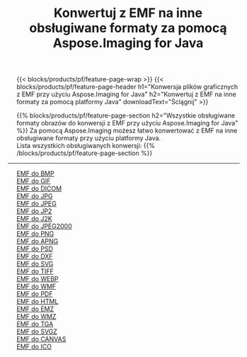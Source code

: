 ﻿---
title: Konwertuj z EMF na inne obsługiwane formaty za pomocą Aspose.Imaging for Java 
weight: 3920
url: /pl/java/conversion/from/emf 
lang: pl
langdirlevel: 2
locales: zh-hans,ja,it,ru,de,es,fr,nl,id,lt,pl,pt,vi,tr,ko,zh-hant,ar,hi,th,sv,cs,uk,he
description: Za pomocą Aspose.Imaging możesz łatwo konwertować z formatu EMF na inne formaty przy użyciu platformy Java
---

{{< blocks/products/pf/feature-page-wrap >}}
{{< blocks/products/pf/feature-page-header h1="Konwersja plików graficznych z EMF przy użyciu Aspose.Imaging for Java" h2="Konwertuj z EMF na inne formaty za pomocą platformy Java" downloadText="Ściągnij" >}}


{{% blocks/products/pf/feature-page-section  h2="Wszystkie obsługiwane formaty obrazów do konwersji z EMF przy użyciu Aspose.Imaging for Java" %}}
Za pomocą Aspose.Imaging możesz łatwo konwertować z EMF na inne obsługiwane formaty przy użyciu platformy Java.
<br/>
Lista wszystkich obsługiwanych konwersji:
{{% /blocks/products/pf/feature-page-section %}}
<div class="container-fluid productfamilypage bg-gray">
    <div class="convertypes bg-gray agp-content section">
        <div class="container">
		<hr style="margin-left:-20px;"/>
		<div class="row other-converters">
		    <div class='col-md-2 other-converter remove-lp remove-rp'><a href="/imaging/pl/java/conversion/emf-to-bmp" >EMF do BMP</a></div><div class='col-md-2 other-converter remove-lp remove-rp'><a href="/imaging/pl/java/conversion/emf-to-gif" >EMF do GIF</a></div><div class='col-md-2 other-converter remove-lp remove-rp'><a href="/imaging/pl/java/conversion/emf-to-dicom" >EMF do DICOM</a></div><div class='col-md-2 other-converter remove-lp remove-rp'><a href="/imaging/pl/java/conversion/emf-to-jpg" >EMF do JPG</a></div><div class='col-md-2 other-converter remove-lp remove-rp'><a href="/imaging/pl/java/conversion/emf-to-jpeg" >EMF do JPEG</a></div><div class='col-md-2 other-converter remove-lp remove-rp'><a href="/imaging/pl/java/conversion/emf-to-jp2" >EMF do JP2</a></div><div class='col-md-2 other-converter remove-lp remove-rp'><a href="/imaging/pl/java/conversion/emf-to-j2k" >EMF do J2K</a></div><div class='col-md-2 other-converter remove-lp remove-rp'><a href="/imaging/pl/java/conversion/emf-to-jpeg2000" >EMF do JPEG2000</a></div><div class='col-md-2 other-converter remove-lp remove-rp'><a href="/imaging/pl/java/conversion/emf-to-png" >EMF do PNG</a></div><div class='col-md-2 other-converter remove-lp remove-rp'><a href="/imaging/pl/java/conversion/emf-to-apng" >EMF do APNG</a></div><div class='col-md-2 other-converter remove-lp remove-rp'><a href="/imaging/pl/java/conversion/emf-to-psd" >EMF do PSD</a></div><div class='col-md-2 other-converter remove-lp remove-rp'><a href="/imaging/pl/java/conversion/emf-to-dxf" >EMF do DXF</a></div><div class='col-md-2 other-converter remove-lp remove-rp'><a href="/imaging/pl/java/conversion/emf-to-svg" >EMF do SVG</a></div><div class='col-md-2 other-converter remove-lp remove-rp'><a href="/imaging/pl/java/conversion/emf-to-tiff" >EMF do TIFF</a></div><div class='col-md-2 other-converter remove-lp remove-rp'><a href="/imaging/pl/java/conversion/emf-to-webp" >EMF do WEBP</a></div><div class='col-md-2 other-converter remove-lp remove-rp'><a href="/imaging/pl/java/conversion/emf-to-wmf" >EMF do WMF</a></div><div class='col-md-2 other-converter remove-lp remove-rp'><a href="/imaging/pl/java/conversion/emf-to-pdf" >EMF do PDF</a></div><div class='col-md-2 other-converter remove-lp remove-rp'><a href="/imaging/pl/java/conversion/emf-to-html" >EMF do HTML</a></div><div class='col-md-2 other-converter remove-lp remove-rp'><a href="/imaging/pl/java/conversion/emf-to-emz" >EMF do EMZ</a></div><div class='col-md-2 other-converter remove-lp remove-rp'><a href="/imaging/pl/java/conversion/emf-to-wmz" >EMF do WMZ</a></div><div class='col-md-2 other-converter remove-lp remove-rp'><a href="/imaging/pl/java/conversion/emf-to-tga" >EMF do TGA</a></div><div class='col-md-2 other-converter remove-lp remove-rp'><a href="/imaging/pl/java/conversion/emf-to-svgz" >EMF do SVGZ</a></div><div class='col-md-2 other-converter remove-lp remove-rp'><a href="/imaging/pl/java/conversion/emf-to-canvas" >EMF do CANVAS</a></div><div class='col-md-2 other-converter remove-lp remove-rp'><a href="/imaging/pl/java/conversion/emf-to-ico" >EMF do ICO</a></div>
                </div>
        </div>
    </div>
</div>
<br/>

